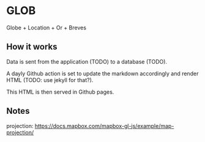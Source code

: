 # GLOB

Globe + Location + Or + Breves

## How it works

Data is sent from the application (TODO) to a database (TODO).

A dayly Github action is set to update the markdown accordingly and render HTML (TODO: use jekyll for that?).

This HTML is then served in Github pages.


## Notes

projection: https://docs.mapbox.com/mapbox-gl-js/example/map-projection/

